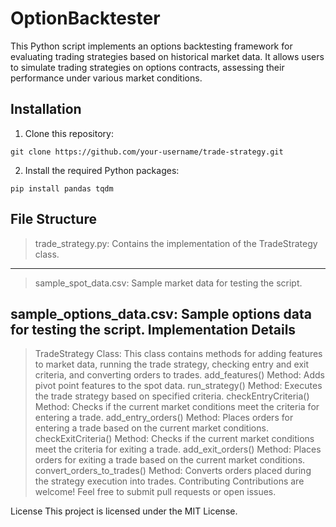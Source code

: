 # OptionBacktester
This Python script implements an options backtesting framework for evaluating trading strategies based on historical market data. It allows users to simulate trading strategies on options contracts, assessing their performance under various market conditions.

Installation
------------
1. Clone this repository:
```
git clone https://github.com/your-username/trade-strategy.git
```

2. Install the required Python packages:
```
pip install pandas tqdm
```

**File Structure**
---
> trade_strategy.py: Contains the implementation of the TradeStrategy class.
---
> sample_spot_data.csv: Sample market data for testing the script.


sample_options_data.csv: Sample options data for testing the script.
Implementation Details
---
>TradeStrategy Class:
This class contains methods for adding features to market data, running the trade strategy, checking entry and exit criteria, and converting orders to trades.
add_features() Method:
Adds pivot point features to the spot data.
run_strategy() Method:
Executes the trade strategy based on specified criteria.
checkEntryCriteria() Method: Checks if the current market conditions meet the criteria for entering a trade.
add_entry_orders() Method: Places orders for entering a trade based on the current market conditions.
checkExitCriteria() Method: Checks if the current market conditions meet the criteria for exiting a trade.
add_exit_orders() Method: Places orders for exiting a trade based on the current market conditions.
convert_orders_to_trades() Method: Converts orders placed during the strategy execution into trades.
Contributing
Contributions are welcome! Feel free to submit pull requests or open issues.

License
This project is licensed under the MIT License.
